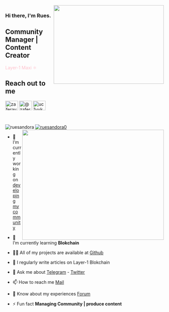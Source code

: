 <img src="https://media.giphy.com/media/xUPGcnKuiczbg55AkM/giphy.gif" align="right" width="350" height="250">

### Hi there, I'm Rues. 

## Community Manager | Content Creator

<font color="pink">Layer-1 Maxi :atom_symbol: </font>


## Reach out to me

<a href="https://twitter.com/Ruesandora0" target="blank"><img align="center" src="https://raw.githubusercontent.com/rahuldkjain/github-profile-readme-generator/master/src/images/icons/Social/twitter.svg" alt="zaferayan" height="30" width="40" /></a>
<a href="https://medium.com/@ruesandora" target="blank"><img align="center" src="https://raw.githubusercontent.com/rahuldkjain/github-profile-readme-generator/master/src/images/icons/Social/medium.svg" alt="@zaferayan" height="30" width="40" /></a>
<a href="https://www.youtube.com/c/RuesYouTube" target="blank"><img align="center" src="https://raw.githubusercontent.com/rahuldkjain/github-profile-readme-generator/master/src/images/icons/Social/youtube.svg" alt="uc1vykhlufpaoghrwhjikrqg" height="30" width="40" /></a>

<br />

<p align="left"> <img src="https://komarev.com/ghpvc/?username=ruesandora&label=Profile%20views&color=0e75b6&style=flat" alt="ruesandora" /> <a href="https://twitter.com/ruesandora0" target="blank"><img src="https://img.shields.io/twitter/follow/ruesandora0?logo=twitter&style=for-the-badge" alt="ruesandora0" /></a> 

<img src="https://github-readme-stats.vercel.app/api?username=ruesandora&show_icons=true&theme=highcontrast" align="right" width="450" height="350" >

- 🔭 I’m currently working on [developing my community](https://discord.gg/ruescommunity)

- 🌱 I’m currently learning **Blokchain**

- 👨‍💻 All of my projects are available at [Github](https://github.com/ruesandora?tab=repositories)

- 📝 I regularly write articles on Layer-1 Blokchain

- 💬 Ask me about [Telegram](https://t.me/Ruesandora) - [Twitter](https://twitter.com/Ruesandora0)

- 📫 How to reach me [Mail](ruesinfo@gmail.com)

- 📄 Know about my experiences [Forum](https://forum.rues.info/index.php)

- ⚡ Fun fact **Managing Community | produce content**
